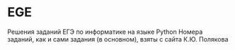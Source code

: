 # EGE
Решения заданий ЕГЭ по информатике на языке Python
Номера заданий, как и сами задания (в основном), взяты с сайта К.Ю. Полякова
